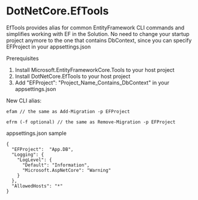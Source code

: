 # DotNetCore.EfTools

EfTools provides alias for common EntityFramework CLI commands and simplifies working with EF in the Solution. No need to change your startup project anymore to the one that contains DbContext, since you can specify EFProject in your appsettings.json

Prerequisites
1. Install Microsoft.EntityFrameworkCore.Tools to your host project
2. Install DotNetCore.EfTools to your host project
3. Add "EFProject": "Project_Name_Contains_DbContext" in your appsettings.json

New CLI alias:
```
efam // the same as Add-Migration -p EFProject
  
efrm (-f optional) // the same as Remove-Migration -p EFProject
```
  
appsettings.json sample
```
{
  "EFProject":  "App.DB",
  "Logging": {
    "LogLevel": {
      "Default": "Information",
      "Microsoft.AspNetCore": "Warning"
    }
  },
  "AllowedHosts": "*"
}
```
